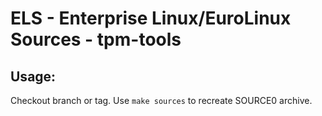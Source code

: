 # ELS - Enterprise Linux/EuroLinux Sources - tpm-tools
 
## Usage:
  Checkout branch or tag. Use `make sources` to recreate  SOURCE0 archive.

